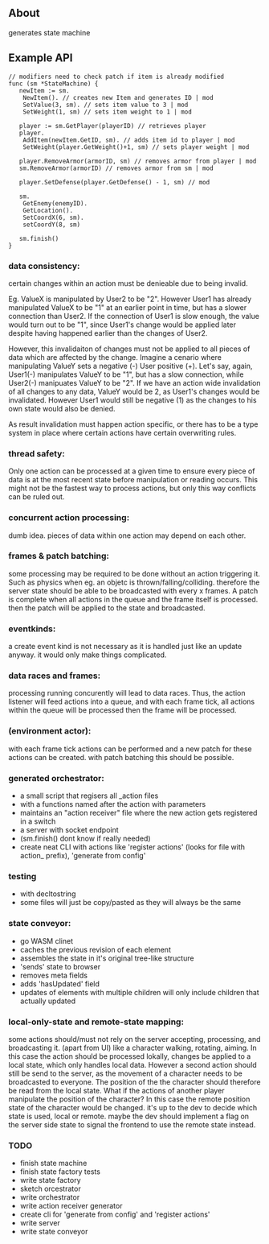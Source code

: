 ## About
generates state machine

## Example API
```
// modifiers need to check patch if item is already modified
func (sm *StateMachine) {
   newItem := sm.
    NewItem(). // creates new Item and generates ID | mod
    SetValue(3, sm). // sets item value to 3 | mod
    SetWeight(1, sm) // sets item weight to 1 | mod
   
   player := sm.GetPlayer(playerID) // retrieves player
   player.
    AddItem(newItem.GetID, sm). // adds item id to player | mod
    SetWeight(player.GetWeight()+1, sm) // sets player weight | mod
   
   player.RemoveArmor(armorID, sm) // removes armor from player | mod
   sm.RemoveArmor(armorID) // removes armor from sm | mod

   player.SetDefense(player.GetDefense() - 1, sm) // mod

   sm.
    GetEnemy(enemyID).
    GetLocation().
    SetCoordX(6, sm).
    setCoordY(8, sm)

   sm.finish()
}
```


### data consistency:
certain changes within an action must be denieable due to being invalid. 

Eg. ValueX is manipulated by User2 to be "2". However User1 has already manipulated ValueX to be "1" at an earlier point in time, but has a slower connection than User2.
If the connection of User1 is slow enough, the value would turn out to be "1", since User1's change would be applied later despite having happened earlier than the changes of User2.

However, this invalidaiton of changes must not be applied to all pieces of data which are affected by the change. Imagine a cenario where manipulating ValueY sets a negative (-) User positive (+).
Let's say, again, User1(-) manipulates ValueY to be "1", but has a slow connection, while User2(-) manipuates ValueY to be "2". If we have an action wide invalidation of all changes to any data,
ValueY would be 2, as User1's changes would be invalidated. However User1 would still be negative (1) as the changes to his own state would also be denied.

As result invalidation must happen action specific, or there has to be a type system in place where certain actions have certain overwriting rules. 

### thread safety:
Only one action can be processed at a given time to ensure every piece of data is at the most recent state before manipulation or reading occurs.
This might not be the fastest way to process actions, but only this way conflicts can be ruled out.

### concurrent action processing:
dumb idea. pieces of data within one action may depend on each other.

### frames & patch batching:
some processing may be required to be done without an action triggering it. Such as physics when eg. an objetc is thrown/falling/colliding.
therefore the server state should be able to be broadcasted with every x frames.
A patch is complete when all actions in the queue and the frame itself is processed. then the patch will be applied to the state
and broadcasted.

### eventkinds:
a create event kind is not necessary as it is handled just like an update anyway.
it would only make things complicated.

### data races and frames:
processing running concurently will lead to data races. Thus, the action listener will feed actions into a queue, 
and with each frame tick, all actions within the queue will be processed then the frame will be processed.

### (environment actor):
with each frame tick actions can be performed and a new patch for these actions can be created.
with patch batching this should be possible. 

### generated orchestrator:
- a small script that regisers all _action files
- with a functions named after the action with parameters
- maintains an "action receiver" file where the new action gets registered in a switch
- a server with socket endpoint
- (sm.finish() dont know if really needed)
- create neat CLI with actions like 'register actions' (looks for file with action_ prefix), 'generate from config'

### testing
- with decltostring
- some files will just be copy/pasted as they will always be the same

### state conveyor:
- go WASM clinet
- caches the previous revision of each element
- assembles the state in it's original tree-like structure
- 'sends' state to browser
- removes meta fields
- adds 'hasUpdated' field
- updates of elements with multiple children will only include children that actually updated

### local-only-state and remote-state mapping:
some actions should/must not rely on the server accepting, processing, and broadcasting it.
(apart from UI) like a character walking, rotating, aiming. In this case the action should
be processed lokally, changes be applied to a local state, which only handles local data.
However a second action should still be send to the server, as the movement of a character 
needs to be broadcasted to everyone.
The position of the the character should therefore be read from the local state.
What if the actions of another player manipulate the position of the character?
In this case the remote position state of the character would be changed. 
it's up to the dev to decide which state is used, local or remote. maybe the dev should implement a flag
on the server side state to signal the frontend to use the remote state instead.

### TODO
- finish state machine
- finish state factory tests
- write state factory
- sketch orcestrator
- write orchestrator
- write action receiver generator
- create cli for 'generate from config' and 'register actions'
- write server
- write state conveyor
